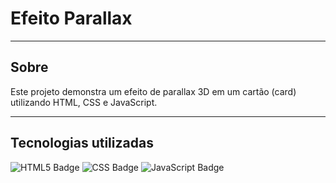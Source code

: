 # Efeito Parallax

---

## Sobre
Este projeto demonstra um efeito de parallax 3D em um cartão (card) utilizando HTML, CSS e JavaScript.
  
---

## Tecnologias utilizadas
<img src="https://img.shields.io/badge/HTML5-E34F26?logo=html5&logoColor=fff&style=for-the-badge" alt="HTML5 Badge">
<img src="https://img.shields.io/badge/CSS-639?logo=css&logoColor=fff&style=for-the-badge" alt="CSS Badge">
<img src="https://img.shields.io/badge/JavaScript-F7DF1E?logo=javascript&logoColor=000&style=for-the-badge" alt="JavaScript Badge">
